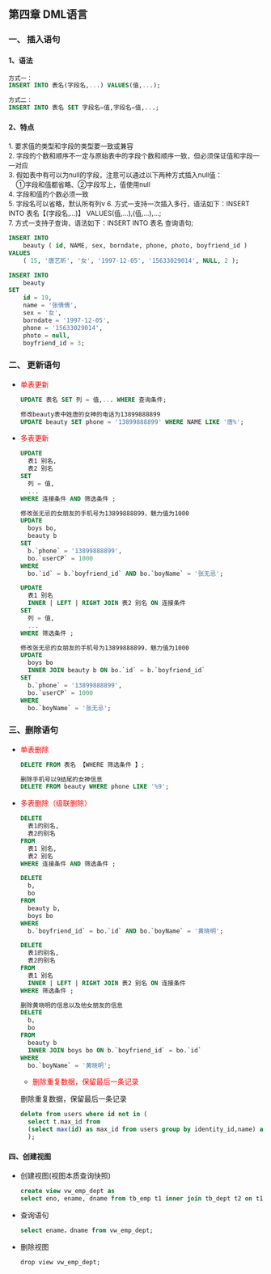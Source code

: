 ## 第四章 DML语言

### 一、 插入语句

#### 1、语法

```sql
方式一：
INSERT INTO 表名(字段名,...) VALUES(值,...);

方式二：
INSERT INTO 表名 SET 字段名=值,字段名=值,...;
```

#### 2、特点

<div><font size=2.5>
1. 要求值的类型和字段的类型要一致或兼容<br>
2. 字段的个数和顺序不一定与原始表中的字段个数和顺序一致，但必须保证值和字段一一对应<br>
3. 假如表中有可以为null的字段，注意可以通过以下两种方式插入null值：<br>
&nbsp&nbsp&nbsp&nbsp①字段和值都省略、②字段写上，值使用null<br>
4. 字段和值的个数必须一致<br>
5. 字段名可以省略，默认所有列v
6. 方式一支持一次插入多行，语法如下：INSERT INTO 表名【(字段名,…)】 VALUES(值,…),(值,…),…;<br>
7. 方式一支持子查询，语法如下：INSERT INTO 表名 查询语句;
</font>
</div>

```sql
INSERT INTO 
	beauty ( id, NAME, sex, borndate, phone, photo, boyfriend_id )
VALUES
	( 15, '唐艺昕', '女', '1997-12-05', '15633029014', NULL, 2 );
```

```sql
INSERT INTO 
	beauty 
SET 
	id = 19,
	name = '张倩倩',
	sex = '女',
	borndate = '1997-12-05',
	phone = '15633029014',
	photo = null,
	boyfriend_id = 3;
```

### 二、 更新语句

- <font color=red>单表更新 </font>

  ```sql
  UPDATE 表名 SET 列 = 值,... WHERE 查询条件;
  ```

  ```sql
  修改beauty表中姓唐的女神的电话为13899888899
  UPDATE beauty SET phone = '13899888899' WHERE NAME LIKE '唐%';
  ```

- <font color=red>多表更新 </font>

  ```sql
  UPDATE 
    表1 别名,
    表2 别名 
  SET
    列 = 值,
    ...
  WHERE 连接条件 AND 筛选条件 ;
  ```

  ```sql
  修改张无忌的女朋友的手机号为13899888899，魅力值为1000
  UPDATE 
  	boys bo,
  	beauty b 
  SET 
  	b.`phone` = '13899888899',
  	bo.`userCP` = 1000 
  WHERE
  	bo.`id` = b.`boyfriend_id` AND bo.`boyName` = '张无忌';
  ```

  ```sql
  UPDATE 
    表1 别名 
    INNER | LEFT | RIGHT JOIN 表2 别名 ON 连接条件
  SET 
    列 = 值,
    ...
  WHERE 筛选条件 ;
  ```

  ```sql
  修改张无忌的女朋友的手机号为13899888899，魅力值为1000
  UPDATE 
  	boys bo
  	INNER JOIN beauty b ON bo.`id` = b.`boyfriend_id` 
  SET 
  	b.`phone` = '13899888899',
  	bo.`userCP` = 1000 
  WHERE
  	bo.`boyName` = '张无忌';
  ```

### 三、删除语句

- <font color=red>单表删除  </font>

  ```sql
  DELETE FROM 表名 【WHERE 筛选条件 】;
  ```

  ```sql
  删除手机号以9结尾的女神信息
  DELETE FROM beauty WHERE phone LIKE '%9';
  ```

- <font color=red>多表删除（级联删除）  </font>

  ```sql
  DELETE 
    表1的别名,
    表2的别名 
  FROM
    表1 别名,
    表2 别名 
  WHERE 连接条件 AND 筛选条件 ;
  ```

  ```sql
  DELETE 
    b,
    bo 
  FROM
    beauty b,
    boys bo 
  WHERE
    b.`boyfriend_id` = bo.`id` AND bo.`boyName` = '黄晓明';
  ```

  ```sql
  DELETE 
    表1的别名,
    表2的别名 
  FROM
    表1 别名 
    INNER | LEFT | RIGHT JOIN 表2 别名 ON 连接条件 
  WHERE 筛选条件 ;
  ```

  ```sql
  删除黄晓明的信息以及他女朋友的信息
  DELETE 
    b,
    bo 
  FROM
  	beauty b
  	INNER JOIN boys bo ON b.`boyfriend_id` = bo.`id` 
  WHERE
  	bo.`boyName` = '黄晓明';
  ```
  - <font color=red>删除重复数据，保留最后一条记录  </font>

  删除重复数据，保留最后一条记录

  ```sql
  delete from users where id not in (
    select t.max_id from 
    (select max(id) as max_id from users group by identity_id,name) as t
    );
  ```

#### 四、创建视图

- 创建视图(视图本质查询快照)

  ```sql
  create view vw_emp_dept as
  select eno, ename, dname from tb_emp t1 inner join tb_dept t2 on t1.dno=t2.dno;
  ```

- 查询语句

  ```sql
  select ename，dname from vw_emp_dept;
  ```

- 删除视图

  ```
  drop view vw_emp_dept;
  ```

  





